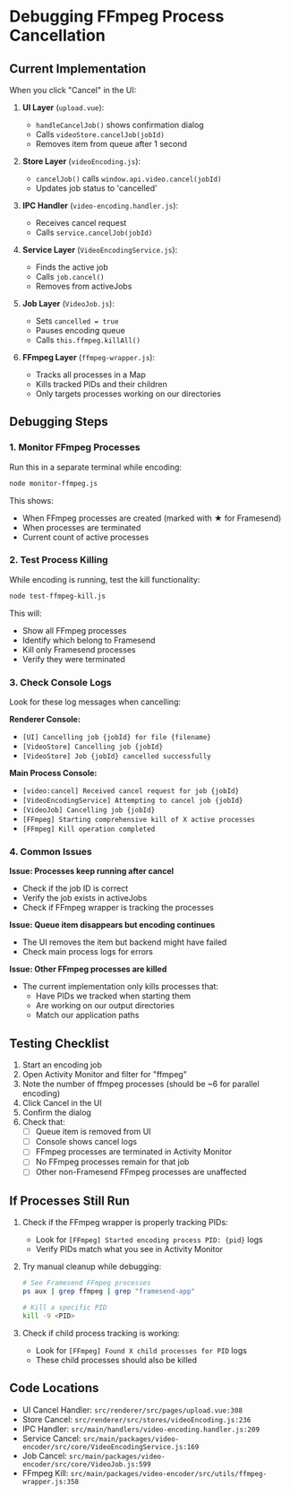 # Debugging FFmpeg Process Cancellation

## Current Implementation

When you click "Cancel" in the UI:

1. **UI Layer** (`upload.vue`):
   - `handleCancelJob()` shows confirmation dialog
   - Calls `videoStore.cancelJob(jobId)`
   - Removes item from queue after 1 second

2. **Store Layer** (`videoEncoding.js`):
   - `cancelJob()` calls `window.api.video.cancel(jobId)`
   - Updates job status to 'cancelled'

3. **IPC Handler** (`video-encoding.handler.js`):
   - Receives cancel request
   - Calls `service.cancelJob(jobId)`

4. **Service Layer** (`VideoEncodingService.js`):
   - Finds the active job
   - Calls `job.cancel()`
   - Removes from activeJobs

5. **Job Layer** (`VideoJob.js`):
   - Sets `cancelled = true`
   - Pauses encoding queue
   - Calls `this.ffmpeg.killAll()`

6. **FFmpeg Layer** (`ffmpeg-wrapper.js`):
   - Tracks all processes in a Map
   - Kills tracked PIDs and their children
   - Only targets processes working on our directories

## Debugging Steps

### 1. Monitor FFmpeg Processes
Run this in a separate terminal while encoding:
```bash
node monitor-ffmpeg.js
```

This shows:
- When FFmpeg processes are created (marked with ★ for Framesend)
- When processes are terminated
- Current count of active processes

### 2. Test Process Killing
While encoding is running, test the kill functionality:
```bash
node test-ffmpeg-kill.js
```

This will:
- Show all FFmpeg processes
- Identify which belong to Framesend
- Kill only Framesend processes
- Verify they were terminated

### 3. Check Console Logs
Look for these log messages when cancelling:

**Renderer Console:**
- `[UI] Cancelling job {jobId} for file {filename}`
- `[VideoStore] Cancelling job {jobId}`
- `[VideoStore] Job {jobId} cancelled successfully`

**Main Process Console:**
- `[video:cancel] Received cancel request for job {jobId}`
- `[VideoEncodingService] Attempting to cancel job {jobId}`
- `[VideoJob] Cancelling job {jobId}`
- `[FFmpeg] Starting comprehensive kill of X active processes`
- `[FFmpeg] Kill operation completed`

### 4. Common Issues

**Issue: Processes keep running after cancel**
- Check if the job ID is correct
- Verify the job exists in activeJobs
- Check if FFmpeg wrapper is tracking the processes

**Issue: Queue item disappears but encoding continues**
- The UI removes the item but backend might have failed
- Check main process logs for errors

**Issue: Other FFmpeg processes are killed**
- The current implementation only kills processes that:
  - Have PIDs we tracked when starting them
  - Are working on our output directories
  - Match our application paths

## Testing Checklist

1. Start an encoding job
2. Open Activity Monitor and filter for "ffmpeg"
3. Note the number of ffmpeg processes (should be ~6 for parallel encoding)
4. Click Cancel in the UI
5. Confirm the dialog
6. Check that:
   - [ ] Queue item is removed from UI
   - [ ] Console shows cancel logs
   - [ ] FFmpeg processes are terminated in Activity Monitor
   - [ ] No FFmpeg processes remain for that job
   - [ ] Other non-Framesend FFmpeg processes are unaffected

## If Processes Still Run

1. Check if the FFmpeg wrapper is properly tracking PIDs:
   - Look for `[FFmpeg] Started encoding process PID: {pid}` logs
   - Verify PIDs match what you see in Activity Monitor

2. Try manual cleanup while debugging:
   ```bash
   # See Framesend FFmpeg processes
   ps aux | grep ffmpeg | grep "framesend-app"
   
   # Kill a specific PID
   kill -9 <PID>
   ```

3. Check if child process tracking is working:
   - Look for `[FFmpeg] Found X child processes for PID` logs
   - These child processes should also be killed

## Code Locations

- UI Cancel Handler: `src/renderer/src/pages/upload.vue:308`
- Store Cancel: `src/renderer/src/stores/videoEncoding.js:236`
- IPC Handler: `src/main/handlers/video-encoding.handler.js:209`
- Service Cancel: `src/main/packages/video-encoder/src/core/VideoEncodingService.js:169`
- Job Cancel: `src/main/packages/video-encoder/src/core/VideoJob.js:599`
- FFmpeg Kill: `src/main/packages/video-encoder/src/utils/ffmpeg-wrapper.js:358`